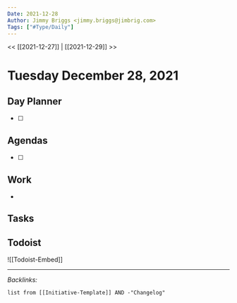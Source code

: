 ```yaml
---
Date: 2021-12-28
Author: Jimmy Briggs <jimmy.briggs@jimbrig.com>
Tags: ["#Type/Daily"]
---
```


<< [[2021-12-27]] | [[2021-12-29]] >>

# Tuesday December 28, 2021

## Day Planner

- [ ] 

## Agendas

- [ ] 

## Work

- 

## Tasks

## Todoist

![[Todoist-Embed]]

***

*Backlinks:*

```dataview
list from [[Initiative-Template]] AND -"Changelog"
```